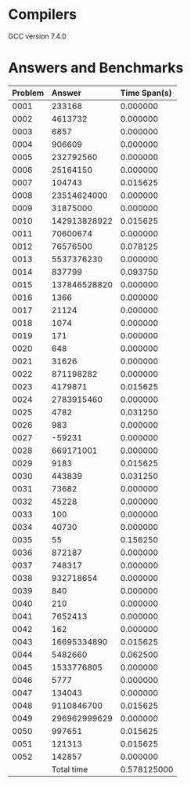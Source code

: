 # Compilers
 
 GCC version 7.4.0
 
# Answers and Benchmarks
|Problem|Answer|Time Span(s)|
|:---|:---|:---|
 | 0001 |               233168 |   0.000000 | 
 | 0002 |              4613732 |   0.000000 | 
 | 0003 |                 6857 |   0.000000 | 
 | 0004 |               906609 |   0.000000 | 
 | 0005 |            232792560 |   0.000000 | 
 | 0006 |             25164150 |   0.000000 | 
 | 0007 |               104743 |   0.015625 | 
 | 0008 |          23514624000 |   0.000000 | 
 | 0009 |             31875000 |   0.000000 | 
 | 0010 |         142913828922 |   0.015625 | 
 | 0011 |             70600674 |   0.000000 | 
 | 0012 |             76576500 |   0.078125 | 
 | 0013 |           5537376230 |   0.000000 | 
 | 0014 |               837799 |   0.093750 | 
 | 0015 |         137846528820 |   0.000000 | 
 | 0016 |                 1366 |   0.000000 | 
 | 0017 |                21124 |   0.000000 | 
 | 0018 |                 1074 |   0.000000 | 
 | 0019 |                  171 |   0.000000 | 
 | 0020 |                  648 |   0.000000 | 
 | 0021 |                31626 |   0.000000 | 
 | 0022 |            871198282 |   0.000000 | 
 | 0023 |              4179871 |   0.015625 | 
 | 0024 |           2783915460 |   0.000000 | 
 | 0025 |                 4782 |   0.031250 | 
 | 0026 |                  983 |   0.000000 | 
 | 0027 |               -59231 |   0.000000 | 
 | 0028 |            669171001 |   0.000000 | 
 | 0029 |                 9183 |   0.015625 | 
 | 0030 |               443839 |   0.031250 | 
 | 0031 |                73682 |   0.000000 | 
 | 0032 |                45228 |   0.000000 | 
 | 0033 |                  100 |   0.000000 | 
 | 0034 |                40730 |   0.000000 | 
 | 0035 |                   55 |   0.156250 | 
 | 0036 |               872187 |   0.000000 | 
 | 0037 |               748317 |   0.000000 | 
 | 0038 |            932718654 |   0.000000 | 
 | 0039 |                  840 |   0.000000 | 
 | 0040 |                  210 |   0.000000 | 
 | 0041 |              7652413 |   0.000000 | 
 | 0042 |                  162 |   0.000000 | 
 | 0043 |          16695334890 |   0.015625 | 
 | 0044 |              5482660 |   0.062500 | 
 | 0045 |           1533776805 |   0.000000 | 
 | 0046 |                 5777 |   0.000000 | 
 | 0047 |               134043 |   0.000000 | 
 | 0048 |           9110846700 |   0.015625 | 
 | 0049 |         296962999629 |   0.000000 | 
 | 0050 |               997651 |   0.015625 | 
 | 0051 |               121313 |   0.015625 | 
 | 0052 |               142857 |   0.000000 | 
  |  |  Total time  |   0.578125000      | 
